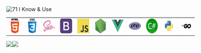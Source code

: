 <img src="https://i.ibb.co/C2p1MYk/71.jpg" alt="71" border="0">
I Know & Use
<table><tr>
<td><img src="https://raw.githubusercontent.com/github/explore/80688e429a7d4ef2fca1e82350fe8e3517d3494d/topics/html/html.png" alt="HTML" height="40"></td>
<td><img src="https://raw.githubusercontent.com/github/explore/80688e429a7d4ef2fca1e82350fe8e3517d3494d/topics/css/css.png" alt="CSS" height="40"></td>
<td><img src="https://raw.githubusercontent.com/github/explore/80688e429a7d4ef2fca1e82350fe8e3517d3494d/topics/sass/sass.png" alt="Sass" height="40"></td>
<td><img src="https://raw.githubusercontent.com/github/explore/80688e429a7d4ef2fca1e82350fe8e3517d3494d/topics/bootstrap/bootstrap.png" alt="Bootstrap" height="40"></td>
<td><img src="https://raw.githubusercontent.com/github/explore/80688e429a7d4ef2fca1e82350fe8e3517d3494d/topics/javascript/javascript.png" alt="Javascript" height="40"></td>
<td><img src="https://raw.githubusercontent.com/github/explore/80688e429a7d4ef2fca1e82350fe8e3517d3494d/topics/nodejs/nodejs.png" alt="Node.js" height="40"></td>
<td><img src="https://raw.githubusercontent.com/github/explore/80688e429a7d4ef2fca1e82350fe8e3517d3494d/topics/vue/vue.png" alt="Vue.js" height="40"></td>
<td><img src="https://raw.githubusercontent.com/github/explore/80688e429a7d4ef2fca1e82350fe8e3517d3494d/topics/php/php.png" alt="PHP" height="40"></td>
<td><img src="https://raw.githubusercontent.com/github/explore/80688e429a7d4ef2fca1e82350fe8e3517d3494d/topics/csharp/csharp.png" alt="Javascript" height="40"></td>
<td><img src="https://raw.githubusercontent.com/github/explore/80688e429a7d4ef2fca1e82350fe8e3517d3494d/topics/python/python.png" alt="Python" height="40"></td>
<td><img src="https://raw.githubusercontent.com/github/explore/80688e429a7d4ef2fca1e82350fe8e3517d3494d/topics/go/go.png" alt="GO" height="40"></td>
  </tr>
</table>
<img src="https://github-readme-stats.vercel.app/api/top-langs/?username=Hasan-Kilici&layout=compact&bg_color=0d1117&border_color=0d1117&text-color:79ff97" style="float:left">
<img src="https://github-readme-stats.vercel.app/api?username=Hasan-Kilici&show_icons=true&icon_color=79ff97&text_color=9f9f9f&bg_color=0d1117&border_color=0d1117" style="float:left">

